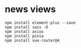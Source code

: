 # news views

    npm install element-plus --save
    npm install sass -D 
    npm install axios
    npm install pinia
    npm install vue-router@4



    
